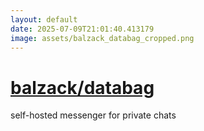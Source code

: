 ```yaml
---
layout: default
date: 2025-07-09T21:01:40.413179
image: assets/balzack_databag_cropped.png
---
```


# [balzack/databag](https://github.com/balzack/databag)

self-hosted messenger for private chats

